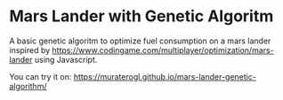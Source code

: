 # Mars Lander with Genetic Algoritm
A basic genetic algoritm to optimize fuel consumption on a mars lander inspired by https://www.codingame.com/multiplayer/optimization/mars-lander using Javascript.



You can try it on:
https://muraterogl.github.io/mars-lander-genetic-algorithm/
